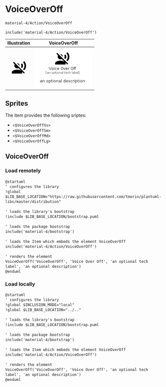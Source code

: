# VoiceOverOff


```text
material-4/Action/VoiceOverOff
```

```text
include('material-4/Action/VoiceOverOff')
```



| Illustration | VoiceOverOff |
| :---: | :---: |
| ![illustration for Illustration](../../material-4/Action/VoiceOverOff.png) | ![illustration for VoiceOverOff](../../material-4/Action/VoiceOverOff.Local.png) |



## Sprites
The item provides the following sriptes:

- `<$VoiceOverOffXs>`
- `<$VoiceOverOffSm>`
- `<$VoiceOverOffMd>`
- `<$VoiceOverOffLg>`





## VoiceOverOff

### Load remotely
```plantuml
@startuml
' configures the library
!global $LIB_BASE_LOCATION="https://raw.githubusercontent.com/tmorin/plantuml-libs/master/distribution"

' loads the library's bootstrap
!include $LIB_BASE_LOCATION/bootstrap.puml

' loads the package bootstrap
include('material-4/bootstrap')

' loads the Item which embeds the element VoiceOverOff
include('material-4/Action/VoiceOverOff')

' renders the element
VoiceOverOff('VoiceOverOff', 'Voice Over Off', 'an optional tech label', 'an optional description')
@enduml
```

### Load locally
```plantuml
@startuml
' configures the library
!global $INCLUSION_MODE="local"
!global $LIB_BASE_LOCATION="../.."

' loads the library's bootstrap
!include $LIB_BASE_LOCATION/bootstrap.puml

' loads the package bootstrap
include('material-4/bootstrap')

' loads the Item which embeds the element VoiceOverOff
include('material-4/Action/VoiceOverOff')

' renders the element
VoiceOverOff('VoiceOverOff', 'Voice Over Off', 'an optional tech label', 'an optional description')
@enduml
```

